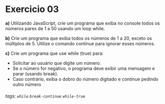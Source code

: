 # Exercicio 03

**a)** Utilizando JavaScript, crie um programa que exiba no console todos os números pares de 1 a 50 usando um loop while.

**b)** Crie um programa que exiba todos os números de 1 a 20, exceto os múltiplos de 5. Utilize o comando continue para ignorar esses números.

**c)** Crie um programa que use while (true) para:

- Solicitar ao usuário que digite um número.
- Se o número for negativo, o programa deve exibir uma mensagem e parar (usando break).
- Caso contrário, exiba o dobro do número digitado e continue pedindo outro número

###### tags:  `while` `break-continue` `while-true` 